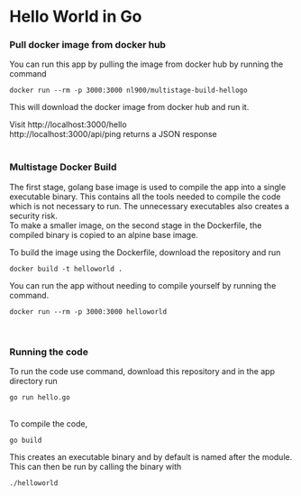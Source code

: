# Hello World in Go

### Pull docker image from docker hub </br>
You can run this app by pulling the image from docker hub by running the command
```shell
docker run --rm -p 3000:3000 nl900/multistage-build-hellogo
```
This will download the docker image from docker hub and run it. </br>

Visit http://localhost:3000/hello </br>
http://localhost:3000/api/ping returns a JSON response</br>
</br>

### Multistage Docker Build </br>
The first stage, golang base image is used to compile the app into a single executable binary. This contains all the tools needed to compile the code which is not necessary to run.  The unnecessary executables also creates a security risk.</br>
To make a smaller image, on the second stage in the Dockerfile, the compiled binary is copied to an alpine base image. </br>

To build the image using the Dockerfile, download the repository and run </br>
```shell
docker build -t helloworld .
```
You can run the app without needing to compile yourself by running the command.

```shell
docker run --rm -p 3000:3000 helloworld
```
</br>

### Running the code </br>

To run the code use command, download this repository and in the app directory run </br>
```shell
go run hello.go
```
</br>
To compile the code, </br>

```shell
go build
```

This creates an executable binary and by default is named after the module. This can then be run by calling the binary with

```shell
./helloworld
```





